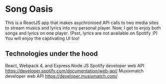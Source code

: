 # Song Oasis

This is a ReactJS app that makes asychronised API calls to two media sites to stream musics and lyrics into my personal player. Now, I get to enjoy both songs and lyrics on one player. (Psst, lyrics are not available on Spotify :P) You will enjoy the captivating UI too!

## Technologies under the hood
React, Webpack 4, and Express Node JS
Spotify developer web API https://developer.spotify.com/documentation/web-api/
Musixmatch developer web API https://developer.musixmatch.com/
